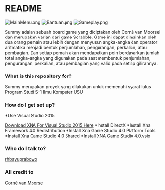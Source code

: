 # README #

![MainMenu.png](https://bitbucket.org/repo/GjRnop/images/1257416750-MainMenu.png)
![Bantuan.png](https://bitbucket.org/repo/GjRnop/images/3493031165-Bantuan.png)
![Gameplay.png](https://bitbucket.org/repo/GjRnop/images/807773152-Gameplay.png)

Summy adalah sebuah board game yang diciptakan oleh Corné van Moorsel dan merupakan varian dari game Scrabble. Game ini dapat dimainkan oleh dua orang pemain atau lebih dengan menyusun angka-angka dan operator aritmatika menjadi bentuk penjumlahan, pengurangan, perkalian, atau pembagian. Dan setiap pemain akan mendapatkan poin berdasarkan jumlah total angka-angka yang digunakan pada saat membentuk penjumlahan, pengurangan, perkalian, atau pembagian yang valid pada setiap gilirannya.

### What is this repository for? ###

Summy merupakan proyek yang dilakukan untuk memenuhi syarat lulus Program Studi S-1 Ilmu Komputer USU

### How do I get set up? ###

*Use Visual Studio 2015

[Download XNA For Visual Studio 2015 Here](https://mxa.codeplex.com/releases/view/618279)
*Install DirectX
*Install Xna Framework 4.0 Redistribution
*Install Xna Game Studio 4.0 Platform Tools
*Install Xna Game Studio 4.0 Shared
*Install XNA Game Studio 4.0.vsix

### Who do I talk to? ###

[rhbayuprabowo](https://www.linkedin.com/in/rh-bayu-prabowo)


### All credit to ###
[Corné van Moorse](http://www.cwali.nl/summy/summy.htm)